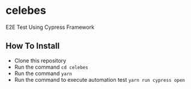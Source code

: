 # celebes
E2E Test Using Cypress Framework

## How To Install
* Clone this repository
* Run the command `cd celebes`
* Run the command `yarn`
* Run the command to execute automation test `yarn run cypress open`
